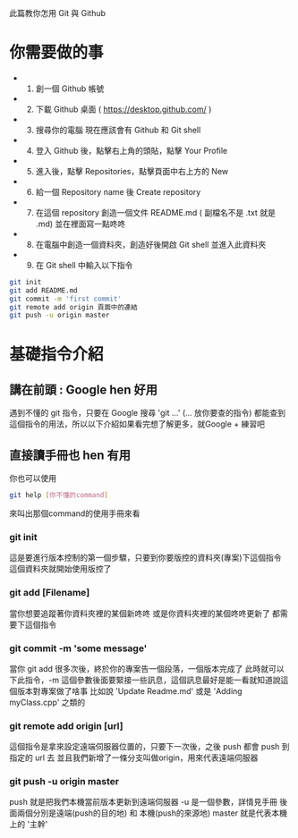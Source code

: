 此篇教你怎用 Git 與 Github

# 你需要做的事
  - 1. 創一個 Github 帳號
  - 2. 下載 Github 桌面 ( https://desktop.github.com/ )
  - 3. 搜尋你的電腦 現在應該會有 Github 和 Git shell
  - 4. 登入 Github 後，點擊右上角的頭貼，點擊 Your Profile
  - 5. 進入後，點擊 Repositories，點擊頁面中右上方的 New
  - 6. 給一個 Repository name 後 Create repository
  - 7. 在這個 repository 創造一個文件 README.md ( 副檔名不是 .txt 就是 .md) 並在裡面寫一點咚咚
  - 8. 在電腦中創造一個資料夾，創造好後開啟 Git shell 並進入此資料夾
  - 9. 在 Git shell 中輸入以下指令
```sh
git init
git add README.md
git commit -m 'first commit'
git remote add origin 頁面中的連結
git push -u origin master
```

# 基礎指令介紹

## 講在前頭 : Google hen 好用
遇到不懂的 git 指令，只要在 Google 搜尋 'git ...' (... 放你要查的指令)
都能查到這個指令的用法，所以以下介紹如果看完想了解更多，就Google + 練習吧

## 直接讀手冊也 hen 有用
你也可以使用
```sh
git help [你不懂的command]
```
來叫出那個command的使用手冊來看

### git init
這是要進行版本控制的第一個步驟，只要到你要版控的資料夾(專案)下這個指令
這個資料夾就開始使用版控了

### git add [Filename]
當你想要追蹤著你資料夾裡的某個新咚咚
或是你資料夾裡的某個咚咚更新了
都需要下這個指令

### git commit -m 'some message'
當你 git add 很多次後，終於你的專案告一個段落，一個版本完成了
此時就可以下此指令，-m 這個參數後面要緊接一些訊息，這個訊息最好是能一看就知道說這個版本對專案做了啥事
比如說 'Update Readme.md' 或是 'Adding myClass.cpp' 之類的

### git remote add origin [url]
這個指令是拿來設定遠端伺服器位置的，只要下一次後，之後 push 都會 push 到指定的 url 去
並且我們新增了一條分支叫做origin，用來代表遠端伺服器

### git push -u origin master
push 就是把我們本機當前版本更新到遠端伺服器
-u 是一個參數，詳情見手冊
後面兩個分別是遠端(push的目的地) 和 本機(push的來源地)
master 就是代表本機上的 '主幹'